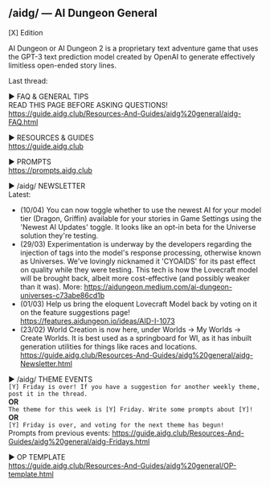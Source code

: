 ## /aidg/ — AI Dungeon General
[X] Edition

AI Dungeon or AI Dungeon 2 is a proprietary text adventure game that uses the GPT-3 text prediction model created by OpenAI to generate effectively limitless open-ended story lines.

Last thread: 

▶ FAQ & GENERAL TIPS\
READ THIS PAGE BEFORE ASKING QUESTIONS!\
<https://guide.aidg.club/Resources-And-Guides/aidg%20general/aidg-FAQ.html>

▶ RESOURCES & GUIDES\
<https://guide.aidg.club>

▶ PROMPTS\
<https://prompts.aidg.club>

▶ /aidg/ NEWSLETTER\
Latest:
- (10/04) You can now toggle whether to use the newest AI for your model tier (Dragon, Griffin) available for your stories in Game Settings using the 'Newest AI Updates' toggle. It looks like an opt-in beta for the Universe solution they're testing.
- (29/03) Experimentation is underway by the developers regarding the injection of tags into the model's response processing, otherwise known as Universes. We've lovingly nicknamed it 'CYOAIDS' for its past effect on quality while they were testing. This tech is how the Lovecraft model will be brought back, albeit more cost-effective (and possibly weaker than it was). More: <https://aidungeon.medium.com/ai-dungeon-universes-c73abe86cd1b>
- (01/03) Help us bring the eloquent Lovecraft Model back by voting on it on the feature suggestions page! <https://features.aidungeon.io/ideas/AID-I-1073>
- (23/02) World Creation is now here, under Worlds -> My Worlds -> Create Worlds. It is best used as a springboard for WI, as it has inbuilt generation utilities for things like races and locations.
<https://guide.aidg.club/Resources-And-Guides/aidg%20general/aidg-Newsletter.html>

▶ /aidg/ THEME EVENTS\
`[Y] Friday is over! If you have a suggestion for another weekly theme, post it in the thread.`\
**OR**\
`The theme for this week is [Y] Friday. Write some prompts about [Y]!`\
**OR**\
`[Y] Friday is over, and voting for the next theme has begun!`\
Prompts from previous events: <https://guide.aidg.club/Resources-And-Guides/aidg%20general/aidg-Fridays.html>

▶ OP TEMPLATE\
<https://guide.aidg.club/Resources-And-Guides/aidg%20general/OP-template.html>

